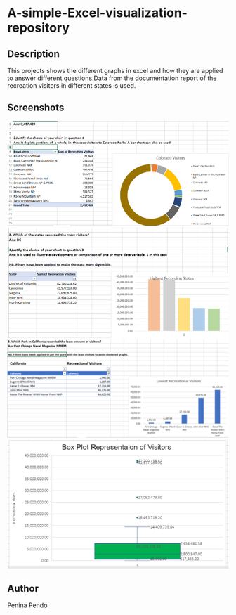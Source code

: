 # A-simple-Excel-visualization-repository

## Description
This projects shows the different graphs in excel and how they are applied to answer different questions.Data from the documentation report of the recreation visitors in different states is used.

## Screenshots
![image1](./shots/img1.png)
![image2](./shots/img2.png)
![image3](./shots/img3.png)
![image4](./shots/img4.png)


## Author
Penina Pendo
